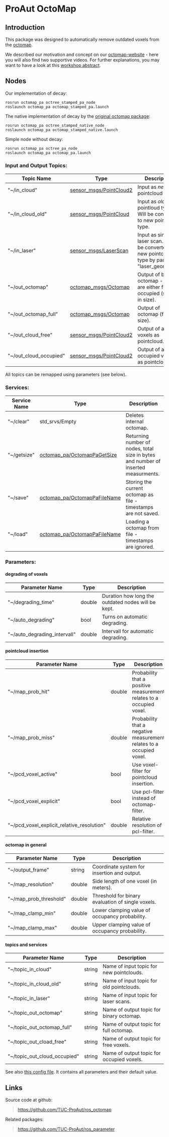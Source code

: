 # ProAut OctoMap

## Introduction

This package was designed to automatically remove outdated voxels from the [octomap](http://wiki.ros.org/octomap).

We described our motivation and concept on our [octomap-website](https://www.tu-chemnitz.de/etit/proaut/octo) - here you will also find two supportive videos.
For further explanations, you may want to have a look at this [workshop abstract](http://nbn-resolving.de/urn:nbn:de:bsz:ch1-qucosa-226576).


## Nodes

Our implementation of decay:
```
rosrun octomap_pa octree_stamped_pa_node
roslaunch octomap_pa octomap_stamped_pa.launch
```

The native implementation of decay by the [original octomap package](https://octomap.github.io):
```
rosrun octomap_pa octree_stamped_native_node
roslaunch octomap_pa octomap_stamped_native.launch
```

Simple node without decay:
```
rosrun octomap_pa octree_pa_node
roslaunch octomap_pa octomap_pa.launch
```


### Input and Output Topics:

Topic Name             | Type                                                                                     | Description
-----------------------|------------------------------------------------------------------------------------------|---------------------------------
"~/in_cloud"           | [sensor_msgs/PointCloud2](http://docs.ros.org/api/sensor_msgs/html/msg/PointCloud2.html) | Input as <em>new</em> pointcloud type.
"~/in_cloud_old"       | [sensor_msgs/PointCloud](http://docs.ros.org/api/sensor_msgs/html/msg/PointCloud.html)   | Input as <em>old</em> pointloud type. Will be converted to new pointcloud type.
"~/in_laser"           | [sensor_msgs/LaserScan](http://docs.ros.org/api/sensor_msgs/html/msg/LaserScan.html)     | Input as single laser scan. Will be converted to new pointcloud type by package "laser_geometry".
"~/out_octomap"        | [octomap_msgs/Octomap](http://docs.ros.org/api/octomap_msgs/html/msg/Octomap.html)       | Output of binary octomap - voxels are either free or occupied (smaller in size).
"~/out_octomap_full"   | [octomap_msgs/Octomap](http://docs.ros.org/api/octomap_msgs/html/msg/Octomap.html)       | Output of octomap (full size).
"~/out_cloud_free"     | [sensor_msgs/PointCloud2](http://docs.ros.org/api/sensor_msgs/html/msg/PointCloud2.html) | Output of all free voxels as pointcloud.
"~/out_cloud_occupied" | [sensor_msgs/PointCloud2](http://docs.ros.org/api/sensor_msgs/html/msg/PointCloud2.html) | Output of all occupied voxels as pointcloud.

All topics can be remapped using parameters (see below).


### Services:

Service Name       | Type                                                                                                            | Description
-------------------|-----------------------------------------------------------------------------------------------------------------|---------------------------------
"~/clear"          | std_srvs/Empty                                                                                                  | Deletes internal octomap.
"~/getsize"        | [octomap_pa/OctomapPaGetSize](https://github.com/TUC-ProAut/ros_octomap/blob/master/srv/OctomapPaGetSize.srv)   | Returning number of nodes, total size in bytes and number of inserted measurments.
"~/save"           | [octomap_pa/OctomapPaFileName](https://github.com/TUC-ProAut/ros_octomap/blob/master/srv/OctomapPaFileName.srv) | Storing the current octomap as file - timestamps are not saved.
"~/load"           | [octomap_pa/OctomapPaFileName](https://github.com/TUC-ProAut/ros_octomap/blob/master/srv/OctomapPaFileName.srv) | Loading a octomap from file - timestamps are ignored.


### Parameters:

#### degrading of voxels
Parameter Name               | Type                 | Description
-----------------------------|----------------------|-------------------------------------
"~/degrading_time"           | double               | Duration how long the outdated nodes will be kept.
"~/auto_degrading"           | bool                 | Turns on automatic degrading.
"~/auto_degrading_intervall" | double               | Intervall for automatic degrading.

#### pointcloud insertion
Parameter Name               | Type                 | Description
-----------------------------|----------------------|-------------------------------------
"~/map_prob_hit"             | double               | Probability that a positive measurement relates to a occupied voxel.
"~/map_prob_miss"            | double               | Probability that a negative measurement relates to a occupied voxel.
"~/pcd_voxel_active"         | bool                 | Use voxel-filter for pointcloud insertion.
"~/pcd_voxel_explicit"       | bool                 | Use pcl-filter instead of octomap-filter.
"~/pcd_voxel_explicit_relative_resolution" | double | Relative resolution of pcl-filter.

#### octomap in general
Parameter Name               | Type                 | Description
-----------------------------|----------------------|-------------------------------------
"~/output_frame"             | string               | Coordinate system for insertion and output.
"~/map_resolution"           | double               | Side length of one voxel (in meters).
"~/map_prob_threshold"       | double               | Threshold for binary evaluation of single voxels.
"~/map_clamp_min"            | double               | Lower clamping value of occupancy probability.
"~/map_clamp_max"            | double               | Upper clamping value of occupancy probability.

#### topics and services
Parameter Name               | Type                 | Description
-----------------------------|----------------------|-------------------------------------
"~/topic_in_cloud"           | string               | Name of input topic for new pointclouds.
"~/topic_in_cloud_old"       | string               | Name of input topic for old pointclouds.
"~/topic_in_laser"           | string               | Name of input topic for laser scans.
"~/topic_out_octomap"        | string               | Name of output topic for binary octomap.
"~/topic_out_octomap_full"   | string               | Name of output topic for full octomap.
"~/topic_out_cload_free"     | string               | Name of output topic for free voxels.
"~/topic_out_cloud_occupied" | string               | Name of output topic for occupied voxels.


See also [this config file](https://github.com/TUC-ProAut/ros_octomap/blob/master/config/parameter.yaml).
It contains all parameters and their default value.


## Links

Source code at github:
> https://github.com/TUC-ProAut/ros_octomap

Related packages:
> https://github.com/TUC-ProAut/ros_parameter
